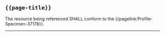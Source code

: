## <code>{{page-title}}</code>

The resource being referenced SHALL conform to the {{pagelink:Profile-Specimen-37178}}.

---